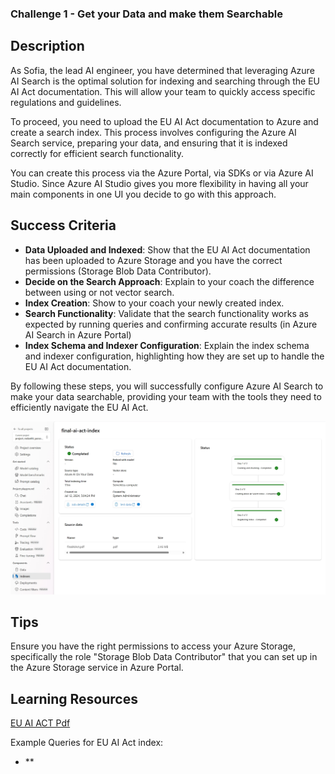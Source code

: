 ### Challenge 1 - Get your Data and make them Searchable


## Description
As Sofia, the lead AI engineer, you have determined that leveraging Azure AI Search is the optimal solution for indexing and searching through the EU AI Act documentation. This will allow your team to quickly access specific regulations and guidelines.

To proceed, you need to upload the EU AI Act documentation to Azure and create a search index. This process involves configuring the Azure AI Search service, preparing your data, and ensuring that it is indexed correctly for efficient search functionality.

You can create this process via the Azure Portal, via SDKs or via Azure AI Studio. Since Azure AI Studio gives you more flexibility in having all your main components in one UI you decide to go with this approach. 


## Success Criteria
- **Data Uploaded and Indexed**: Show that the EU AI Act documentation has been uploaded to Azure Storage and you have the correct permissions (Storage Blob Data Contributor).
- **Decide on the Search Approach**: Explain to your coach the difference between using or not vector search.
- **Index Creation**: Show to your coach your newly created index.
- **Search Functionality**: Validate that the search functionality works as expected by running queries and confirming accurate results (in Azure AI Search in Azure Portal)
- **Index Schema and Indexer Configuration**: Explain the index schema and indexer configuration, highlighting how they are set up to handle the EU AI Act documentation.

By following these steps, you will successfully configure Azure AI Search to make your data searchable, providing your team with the tools they need to efficiently navigate the EU AI Act.

![Index Created](../images/index_aiact.jpeg)

## Tips
Ensure you have the right permissions to access your Azure Storage, specifically the role "Storage Blob Data Contributor" that you can set up in the Azure Storage service in Azure Portal.

## Learning Resources

[EU AI ACT Pdf](https://eur-lex.europa.eu/legal-content/EN/TXT/?uri=OJ:L_202401689)

Example Queries for EU AI Act index:
- **